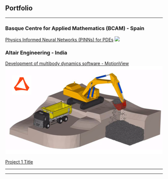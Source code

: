 ## Portfolio

---

### Basque Centre for Applied Mathematics (BCAM) - Spain

[Physics Informed Neural Networks (PINNs) for PDEs](/sample_page)
<img src="images/dummy_thumbnail.jpg?raw=true"/>


### Altair Engineering - India

[Development of multibody dynamics software - MotionView](/pdf/Project_summary.pdf)
<img src="images/excavator1.png"/>

[Project 1 Title](http://example.com/)


---




---
<!--p style="font-size:11px">Page template forked from <a href="https://github.com/evanca/quick-portfolio">evanca</a></p-->
<!-- Remove above link if you don't want to attibute -->
